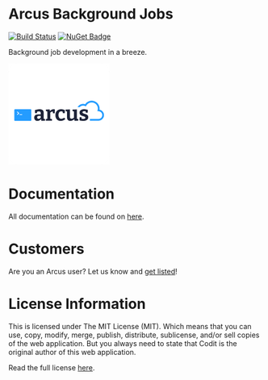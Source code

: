 # Arcus Background Jobs

[![Build Status](https://dev.azure.com/codit/Arcus/_apis/build/status/Commit%20builds/CI%20-%20Arcus.BackgroundJobs?branchName=main)](https://dev.azure.com/codit/Arcus/_build/latest?definitionId=794&branchName=main)
[![NuGet Badge](https://buildstats.info/nuget/Arcus.BackgroundJobs.CloudEvents?includePreReleases=true)](https://www.nuget.org/packages/Arcus.BackgroundJobs.CloudEvents/)

Background job development in a breeze.

![Arcus](https://raw.githubusercontent.com/arcus-azure/arcus/main/media/arcus.png)

# Documentation
All documentation can be found on [here](https://background-jobs.arcus-azure.net/).

# Customers
Are you an Arcus user? Let us know and [get listed](https://bit.ly/become-a-listed-arcus-user)!

# License Information
This is licensed under The MIT License (MIT). Which means that you can use, copy, modify, merge, publish, distribute, sublicense, and/or sell copies of the web application. But you always need to state that Codit is the original author of this web application.

Read the full license [here](https://github.com/arcus-azure/arcus.backgroundjobs/blob/master/LICENSE).
